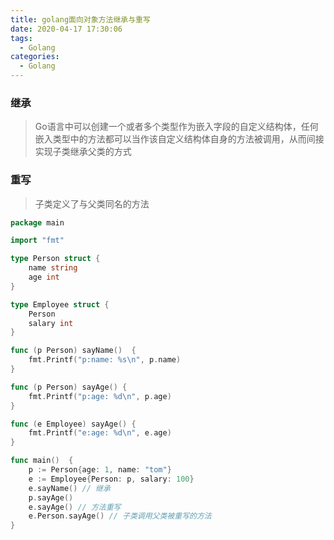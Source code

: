 ```yaml
---
title: golang面向对象方法继承与重写
date: 2020-04-17 17:30:06
tags:
  - Golang
categories:
  - Golang
---
```


### 继承

> Go语言中可以创建一个或者多个类型作为嵌入字段的自定义结构体，任何嵌入类型中的方法都可以当作该自定义结构体自身的方法被调用，从而间接实现子类继承父类的方式

### 重写

> 子类定义了与父类同名的方法

<!--more-->

```go
package main

import "fmt"

type Person struct {
	name string
	age int
}

type Employee struct {
	Person
	salary int
}

func (p Person) sayName()  {
	fmt.Printf("p:name: %s\n", p.name)
}

func (p Person) sayAge() {
	fmt.Printf("p:age: %d\n", p.age)
}

func (e Employee) sayAge() {
	fmt.Printf("e:age: %d\n", e.age)
}

func main()  {
	p := Person{age: 1, name: "tom"}
	e := Employee{Person: p, salary: 100}
	e.sayName() // 继承
	p.sayAge()
	e.sayAge() // 方法重写
	e.Person.sayAge() // 子类调用父类被重写的方法
}
```



